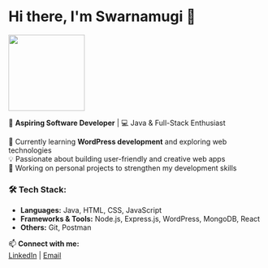 # Hi there, I'm Swarnamugi 👋  
<img src="https://www.freepik.com/free-vector/programmer-working-isometric-style_4911004.htm#fromView=image_search_similar&page=1&position=14&uuid=773a0458-7e75-43e6-b3be-8268dc153c20&query=github+working+images" width="150">



🎯 **Aspiring Software Developer** | 💻 Java & Full-Stack Enthusiast  

🌱 Currently learning **WordPress development** and exploring web technologies  
💡 Passionate about building user-friendly and creative web apps  
🚀 Working on personal projects to strengthen my development skills  

### 🛠️ Tech Stack:
- **Languages:** Java, HTML, CSS, JavaScript  
- **Frameworks & Tools:** Node.js, Express.js, WordPress, MongoDB, React  
- **Others:** Git, Postman  

📫 **Connect with me:**  
[LinkedIn](www.linkedin.com/in/swarnamugi-m-084859227) | [Email](swarnamugi.kadri@gmail.com)
